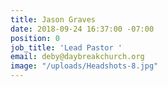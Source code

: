 ```yaml
---
title: Jason Graves
date: 2018-09-24 16:37:00 -07:00
position: 0
job_title: 'Lead Pastor '
email: deby@daybreakchurch.org
image: "/uploads/Headshots-8.jpg"
---
```


